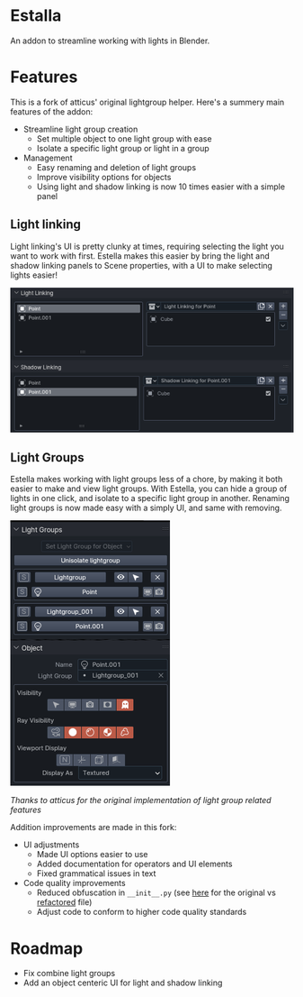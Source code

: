 # Estalla
An addon to streamline working with lights in Blender.

# Features
This is a fork of atticus' original lightgroup helper. Here's a summery main features of the addon:
+ Streamline light group creation
    + Set multiple object to one light group with ease
    + Isolate a specific light group or light in a group
+ Management
    + Easy renaming and deletion of light groups
    + Improve visibility options for objects
    + Using light and shadow linking is now 10 times easier with a simple panel

## Light linking
Light linking's UI is pretty clunky at times, requiring selecting the light you want to work with first. Estella makes this easier by bring the light and shadow linking panels to Scene properties, with a UI to make selecting lights easier!

![Light and shadow linking panels in Estella](images/linking.png)

## Light Groups
Estella makes working with light groups less of a chore, by making it both easier to make and view light groups. With Estella, you can hide a group of lights in one click, and isolate to a specific light group in another. Renaming light groups is now made easy with a simply UI, and same with removing.

![Light groups UI in Estella](images/groups.png)

*Thanks to atticus for the original implementation of light group related features*

Addition improvements are made in this fork:
+ UI adjustments
    + Made UI options easier to use
    + Added documentation for operators and UI elements
    + Fixed grammatical issues in text
+ Code quality improvements
    + Reduced obfuscation in `__init__.py` (see [here](https://github.com/atticus-lv/lightgroup_helper/blob/master/__init__.py) for the original vs [refactored](https://github.com/StandingPadAnimations/lightgroup_helper/blob/master/addon/__init__.py) file)
    + Adjust code to conform to higher code quality standards

# Roadmap
+ Fix combine light groups
+ Add an object centeric UI for light and shadow linking
